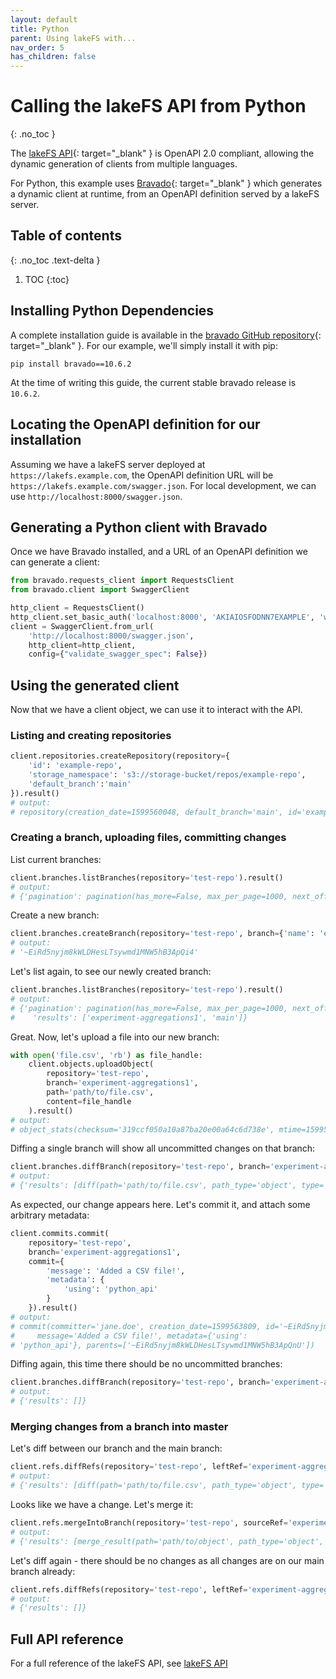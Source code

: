 ```yaml
---
layout: default
title: Python
parent: Using lakeFS with...
nav_order: 5
has_children: false
---
```


# Calling the lakeFS API from Python
{: .no_toc }

The [lakeFS API](../reference/api.md){: target="_blank" } is OpenAPI 2.0 compliant, allowing the dynamic generation of clients from multiple languages.

For Python, this example uses [Bravado](https://github.com/Yelp/bravado){: target="_blank" }
which generates a dynamic client at runtime, from an OpenAPI definition served by a lakeFS server.

## Table of contents
{: .no_toc .text-delta }

1. TOC
{:toc}

## Installing Python Dependencies

A complete installation guide is available in the [bravado GitHub repository](https://github.com/Yelp/bravado){: target="_blank" }.
For our example, we'll simply install it with pip:

```shell
pip install bravado==10.6.2
```

At the time of writing this guide, the current stable bravado release is `10.6.2`.


## Locating the OpenAPI definition for our installation

Assuming we have a lakeFS server deployed at `https://lakefs.example.com`, the OpenAPI definition URL will be `https://lakefs.example.com/swagger.json`.
For local development, we can use `http://localhost:8000/swagger.json`.

## Generating a Python client with Bravado

Once we have Bravado installed, and a URL of an OpenAPI definition we can generate a client:


```python
from bravado.requests_client import RequestsClient
from bravado.client import SwaggerClient

http_client = RequestsClient()
http_client.set_basic_auth('localhost:8000', 'AKIAIOSFODNN7EXAMPLE', 'wJalrXUtnFEMI/K7MDENG/bPxRfiCYEXAMPLEKEY')
client = SwaggerClient.from_url(
    'http://localhost:8000/swagger.json',
    http_client=http_client,
    config={"validate_swagger_spec": False})

``` 

## Using the generated client

Now that we have a client object, we can use it to interact with the API.

### Listing and creating repositories

```python
client.repositories.createRepository(repository={
    'id': 'example-repo',
    'storage_namespace': 's3://storage-bucket/repos/example-repo',
    'default_branch':'main'
}).result()
# output:
# repository(creation_date=1599560048, default_branch='main', id='example-repo', storage_namespace='s3://storage-bucket/repos/example-repo')
```

### Creating a branch, uploading files, committing changes

List current branches:

```python
client.branches.listBranches(repository='test-repo').result()
# output:
# {'pagination': pagination(has_more=False, max_per_page=1000, next_offset=None, results=1), 'results': ['main']}
```

Create a new branch:

```python
client.branches.createBranch(repository='test-repo', branch={'name': 'experiment-aggregations1', 'source': 'main'}).result()
# output:
# '~EiRd5nyjm8kWLDHesLTsywmd1MNW5hB3ApQi4'
```

Let's list again, to see our newly created branch:

```python
client.branches.listBranches(repository='test-repo').result()
# output:
# {'pagination': pagination(has_more=False, max_per_page=1000, next_offset=None, results=2),
#    'results': ['experiment-aggregations1', 'main']}
```

Great. Now, let's upload a file into our new branch:

```python
with open('file.csv', 'rb') as file_handle:
    client.objects.uploadObject(
        repository='test-repo',
        branch='experiment-aggregations1',
        path='path/to/file.csv',
        content=file_handle
    ).result()
# output:
# object_stats(checksum='319ccf050a10a87ba20e00a64c6d738e', mtime=1599563388, path='path/to/file.csv', path_type='object', size_bytes=727)
```

Diffing a single branch will show all uncommitted changes on that branch:

```python
client.branches.diffBranch(repository='test-repo', branch='experiment-aggregations1').result()
# output:
# {'results': [diff(path='path/to/file.csv', path_type='object', type='added')]}
```

As expected, our change appears here. Let's commit it, and attach some arbitrary metadata:

```python
client.commits.commit(
    repository='test-repo',
    branch='experiment-aggregations1',
    commit={
        'message': 'Added a CSV file!',
        'metadata': {
            'using': 'python_api'
        }
    }).result()
# output:
# commit(committer='jane.doe', creation_date=1599563809, id='~EiRd5nyjm8kWLDHesLTsywmd1MNW5hB3ApQnW',
#     message='Added a CSV file!', metadata={'using': 
# 'python_api'}, parents=['~EiRd5nyjm8kWLDHesLTsywmd1MNW5hB3ApQnU'])
```

Diffing again, this time there should be no uncommitted branches:

```python
client.branches.diffBranch(repository='test-repo', branch='experiment-aggregations1').result()
# output:
# {'results': []}
```

### Merging changes from a branch into master 

Let's diff between our branch and the main branch:

```python
client.refs.diffRefs(repository='test-repo', leftRef='experiment-aggregations1', rightRef='main').result()
# output:
# {'results': [diff(path='path/to/file.csv', path_type='object', type='added')]}
```

Looks like we have a change. Let's merge it:

```python
client.refs.mergeIntoBranch(repository='test-repo', sourceRef='experiment-aggregations1', destinationRef='main').result()
# output:
# {'results': [merge_result(path='path/to/object', path_type='object', type='added')]}
```

Let's diff again - there should be no changes as all changes are on our main branch already:

```python
client.refs.diffRefs(repository='test-repo', leftRef='experiment-aggregations1', rightRef='main').result()
# output:
# {'results': []}
```

## Full API reference

For a full reference of the lakeFS API, see [lakeFS API](../reference/api.md)
